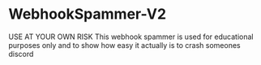 # WebhookSpammer-V2

USE AT YOUR OWN RISK
This webhook spammer is used for educational purposes only and to show how easy it actually is to crash someones discord

